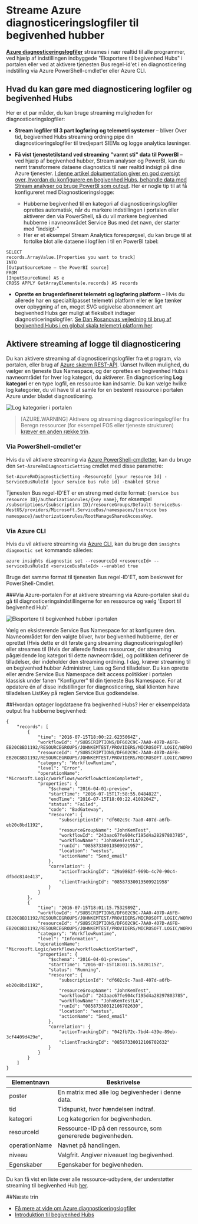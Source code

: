 <properties
    pageTitle="Streame Azure diagnosticeringslogfiler til begivenhed hubber | Microsoft Azure"
    description="Lær at streame Azure diagnosticeringslogfiler til begivenhed hubber."
    authors="johnkemnetz"
    manager="rboucher"
    editor=""
    services="monitoring-and-diagnostics"
    documentationCenter="monitoring-and-diagnostics"/>

<tags
    ms.service="monitoring-and-diagnostics"
    ms.workload="na"
    ms.tgt_pltfrm="na"
    ms.devlang="na"
    ms.topic="article"
    ms.date="08/08/2016"
    ms.author="johnkem"/>

# <a name="stream-azure-diagnostic-logs-to-event-hubs"></a>Streame Azure diagnosticeringslogfiler til begivenhed hubber

**[Azure diagnosticeringslogfiler](monitoring-overview-of-diagnostic-logs.md)** streames i nær realtid til alle programmer, ved hjælp af indstillingen indbyggede "Eksportere til begivenhed Hubs" i portalen eller ved at aktivere tjenesten Bus regel-id'et i en diagnosticering indstilling via Azure PowerShell-cmdlet'er eller Azure CLI.

## <a name="what-you-can-do-with-diagnostics-logs-and-event-hubs"></a>Hvad du kan gøre med diagnosticering logfiler og begivenhed Hubs
Her er et par måder, du kan bruge streaming muligheden for diagnosticeringslogfiler:

- **Stream logfiler til 3 part logføring og telemetri systemer** – bliver Over tid, begivenhed Hubs streaming ordning pipe din diagnosticeringslogfiler til tredjepart SIEMs og logge analytics løsninger.

- **Få vist tjenestetilstand ved streaming "varmt sti" data til PowerBI** – ved hjælp af begivenhed hubber, Stream analyser og PowerBI, kan du nemt transformere dataene diagnostics til nær realtid indsigt på dine Azure tjenester. [I denne artikel dokumentation giver en god oversigt over, hvordan du konfigurere en begivenhed Hubs, behandle data med Stream analyser og bruge PowerBI som output](../stream-analytics/stream-analytics-power-bi-dashboard.md). Her er nogle tip til at få konfigureret med Diagnosticeringslogge:
    - Hubberne begivenhed til en kategori af diagnosticeringslogfiler oprettes automatisk, når du markere indstillingen i portalen eller aktiverer den via PowerShell, så du vil markere begivenhed hubberne i navneområdet Service Bus med det navn, der starter med "indsigt-"
    - Her er et eksempel Stream Analytics forespørgsel, du kan bruge til at fortolke blot alle dataene i logfilen i til en PowerBI tabel:

```
SELECT
records.ArrayValue.[Properties you want to track]
INTO
[OutputSourceName – the PowerBI source]
FROM
[InputSourceName] AS e
CROSS APPLY GetArrayElements(e.records) AS records
```

- **Oprette en brugerdefineret telemetri og logføring platform** – Hvis du allerede har en specialtilpasset telemetri platform eller er lige tænker over opbygning af en, meget SVG udgivelse abonnement art begivenhed Hubs gør muligt at fleksibelt indtager diagnosticeringslogfiler. [Se Dan Rosanovas vejledning til brug af begivenhed Hubs i en global skala telemetri platform her](https://azure.microsoft.com/documentation/videos/build-2015-designing-and-sizing-a-global-scale-telemetry-platform-on-azure-event-Hubs/).

## <a name="enable-streaming-of-diagnostic-logs"></a>Aktivere streaming af logge til diagnosticering
Du kan aktivere streaming af diagnosticeringslogfiler fra et program, via portalen, eller brug af [Azure skærm REST-API](https://msdn.microsoft.com/library/azure/dn931943.aspx). Uanset hvilken mulighed, du vælger en tjeneste Bus Namespace, og der oprettes en begivenhed Hubs i navneområdet for hver log kategori, du aktiverer. En diagnosticering **Log kategori** er en type logfil, en ressource kan indsamle. Du kan vælge hvilke log kategorier, du vil have til at samle for en bestemt ressource i portalen Azure under bladet diagnosticering.

![Log kategorier i portalen](./media/monitoring-stream-diagnostic-logs-to-event-hubs/log-categories.png)

> [AZURE.WARNING] Aktivere og streaming diagnosticeringslogfiler fra Beregn ressourcer (for eksempel FOS eller tjeneste strukturen) [kræver en anden række trin](../event-hubs/event-hubs-streaming-azure-diags-data.md).

### <a name="via-powershell-cmdlets"></a>Via PowerShell-cmdlet'er
Hvis du vil aktivere streaming via [Azure PowerShell-cmdletter](insights-powershell-samples.md), kan du bruge den `Set-AzureRmDiagnosticSetting` cmdlet med disse parametre:

```
Set-AzureRmDiagnosticSetting -ResourceId [your resource Id] -ServiceBusRuleId [your service bus rule id] -Enabled $true
```

Tjenesten Bus regel-ID'ET er en streng med dette format: `{service bus resource ID}/authorizationrules/{key name}`, for eksempel `/subscriptions/{subscription ID}/resourceGroups/Default-ServiceBus-WestUS/providers/Microsoft.ServiceBus/namespaces/{service bus namespace}/authorizationrules/RootManageSharedAccessKey`.


### <a name="via-azure-cli"></a>Via Azure CLI
Hvis du vil aktivere streaming via [Azure CLI](insights-cli-samples.md), kan du bruge den `insights diagnostic set` kommando således:

```
azure insights diagnostic set --resourceId <resourceId> --serviceBusRuleId <serviceBusRuleId> --enabled true
```

Bruge det samme format til tjenesten Bus regel-ID'ET, som beskrevet for PowerShell-Cmdlet.

###<a name="via-azure-portal"></a>Via Azure-portalen
For at aktivere streaming via Azure-portalen skal du gå til diagnosticeringsindstillingerne for en ressource og vælg 'Export til begivenhed Hub'.

![Eksportere til begivenhed hubber i portalen](./media/monitoring-stream-diagnostic-logs-to-event-hubs/portal-export.png)

Vælg en eksisterende Service Bus Namespace for at konfigurere den. Navneområdet for den valgte bliver, hvor begivenhed hubberne, der er oprettet (Hvis dette er dit første gang streaming diagnosticeringslogfiler) eller streames til (Hvis der allerede findes ressourcer, der streaming pågældende log kategori til dette navneområde), og politikken definerer de tilladelser, der indeholder den streaming ordning. I dag, kræver streaming til en begivenhed hubber Administrer, Læs og Send tilladelser. Du kan oprette eller ændre Service Bus Namespace delt access politikker i portalen klassisk under fanen "Konfigurer" til din tjeneste Bus Namespace. For at opdatere én af disse indstillinger for diagnosticering, skal klienten have tilladelsen ListKey på reglen Service Bus godkendelse.

##<a name="how-do-i-consume-the-log-data-from-event-hubs"></a>Hvordan optager logdataene fra begivenhed Hubs?
Her er eksempeldata output fra hubberne begivenhed:

```
{
    "records": [
        {
            "time": "2016-07-15T18:00:22.6235064Z",
            "workflowId": "/SUBSCRIPTIONS/DF602C9C-7AA0-407D-A6FB-EB20C8BD1192/RESOURCEGROUPS/JOHNKEMTEST/PROVIDERS/MICROSOFT.LOGIC/WORKFLOWS/JOHNKEMTESTLA",
            "resourceId": "/SUBSCRIPTIONS/DF602C9C-7AA0-407D-A6FB-EB20C8BD1192/RESOURCEGROUPS/JOHNKEMTEST/PROVIDERS/MICROSOFT.LOGIC/WORKFLOWS/JOHNKEMTESTLA/RUNS/08587330013509921957/ACTIONS/SEND_EMAIL",
            "category": "WorkflowRuntime",
            "level": "Error",
            "operationName": "Microsoft.Logic/workflows/workflowActionCompleted",
            "properties": {
                "$schema": "2016-04-01-preview",
                "startTime": "2016-07-15T17:58:55.048482Z",
                "endTime": "2016-07-15T18:00:22.4109204Z",
                "status": "Failed",
                "code": "BadGateway",
                "resource": {
                    "subscriptionId": "df602c9c-7aa0-407d-a6fb-eb20c8bd1192",
                    "resourceGroupName": "JohnKemTest",
                    "workflowId": "243aac67fe904cf195d4a28297803785",
                    "workflowName": "JohnKemTestLA",
                    "runId": "08587330013509921957",
                    "location": "westus",
                    "actionName": "Send_email"
                },
                "correlation": {
                    "actionTrackingId": "29a9862f-969b-4c70-90c4-dfbdc814e413",
                    "clientTrackingId": "08587330013509921958"
                }
            }
        },
        {
            "time": "2016-07-15T18:01:15.7532989Z",
            "workflowId": "/SUBSCRIPTIONS/DF602C9C-7AA0-407D-A6FB-EB20C8BD1192/RESOURCEGROUPS/JOHNKEMTEST/PROVIDERS/MICROSOFT.LOGIC/WORKFLOWS/JOHNKEMTESTLA",
            "resourceId": "/SUBSCRIPTIONS/DF602C9C-7AA0-407D-A6FB-EB20C8BD1192/RESOURCEGROUPS/JOHNKEMTEST/PROVIDERS/MICROSOFT.LOGIC/WORKFLOWS/JOHNKEMTESTLA/RUNS/08587330012106702630/ACTIONS/SEND_EMAIL",
            "category": "WorkflowRuntime",
            "level": "Information",
            "operationName": "Microsoft.Logic/workflows/workflowActionStarted",
            "properties": {
                "$schema": "2016-04-01-preview",
                "startTime": "2016-07-15T18:01:15.5828115Z",
                "status": "Running",
                "resource": {
                    "subscriptionId": "df602c9c-7aa0-407d-a6fb-eb20c8bd1192",
                    "resourceGroupName": "JohnKemTest",
                    "workflowId": "243aac67fe904cf195d4a28297803785",
                    "workflowName": "JohnKemTestLA",
                    "runId": "08587330012106702630",
                    "location": "westus",
                    "actionName": "Send_email"
                },
                "correlation": {
                    "actionTrackingId": "042fb72c-7bd4-439e-89eb-3cf4409d429e",
                    "clientTrackingId": "08587330012106702632"
                }
            }
        }
    ]
}
```

| Elementnavn | Beskrivelse                                            |
|--------------|--------------------------------------------------------|
|poster       | En matrix med alle log begivenheder i denne data.            |
|tid          | Tidspunkt, hvor hændelsen indtraf.                      |
|kategori      | Log kategorien for begivenheden.                           |
|resourceId    | Ressource-ID på den ressource, som genererede begivenheden. |
|operationName | Navnet på handlingen.                                 |
|niveau         | Valgfrit. Angiver niveauet log begivenhed.               |
|Egenskaber    | Egenskaber for begivenheden.                               |


Du kan få vist en liste over alle ressource-udbydere, der understøtter streaming til begivenhed Hub [her](monitoring-overview-of-diagnostic-logs.md).

##<a name="next-steps"></a>Næste trin
- [Få mere at vide om Azure diagnosticeringslogfiler](monitoring-overview-of-diagnostic-logs.md)
- [Introduktion til begivenhed Hubs](../event-hubs/event-hubs-csharp-ephcs-getstarted.md)
